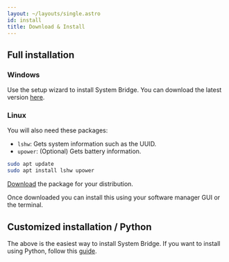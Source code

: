 ```yaml
---
layout: ~/layouts/single.astro
id: install
title: Download & Install
---
```


## Full installation

### Windows

Use the setup wizard to install System Bridge. You can download the latest version [here](https://github.com/timmo001/system-bridge/releases).

### Linux

You will also need these packages:

- `lshw`: Gets system information such as the UUID.
- `upower`: (Optional) Gets battery information.

```bash
sudo apt update
sudo apt install lshw upower
```

[Download](https://github.com/timmo001/system-bridge/releases) the package for your distribution.

Once downloaded you can install this using your software manager GUI or the terminal.

## Customized installation / Python

The above is the easiest way to install System Bridge. If you want to install using Python, follow this [guide](install-python).
